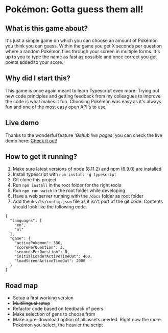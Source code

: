 # Pokémon: Gotta guess them all!

## What is this game about?
It's just a simple game on which you can choose an amount of Pokémon you
think you can guess. Within the game you get X seconds per question where a
random Pokémon flies through your screen in multiple forms. It's up to you to
type the name as fast as possible and once correct you get points added to
your score.

## Why did I start this?
This game is once again meant to learn Typescript even more. Trying out new
code principles and getting feedback from my colleagues to improve the code
is what makes it fun. Choosing Pokémon was easy as it's always fun and one
of the most easy open API's to use.

## Live demo
Thanks to the wonderful feature *'Github live pages'* you can check the live
demo here: [Check it out!](https://gotta-guess-them-all.antwan.eu)

## How to get it running?
1. Make sure latest versions of node (8.11.2) and npm (6.9.0) are installed
2. Install typescript with `npm install -g typescript`
3. Git clone this project
4. Run `npm install` in the root folder for the right tools
5. Run `npm run watch` in the root folder while developing
6. Have a web server running with the `/docs` folder as root folder
7. Add the `dev/ts/config.json` file as it isn't part of the git code. Contents
should look like the following code.
```
{
  "languages": [
    "en",
    "nl"
  ],
  "game": {
    "activePokemon": 386,
    "scorePerQuestion": 3,
    "secondsPerQuestion": 8,
    "initialLoaderActiveTimeOut": 400,
    "loadScreenActiveTimeOut": 2000
  }
}
```

## Road map
* ~~Setup a first working version~~
* ~~Multilingual setup~~
* Refactor code based on feedback of peers
* Make selection of gens to choose from
* Make a pre-download option of all assets needed. Right now the more
Pokémon you select, the heavier the script

